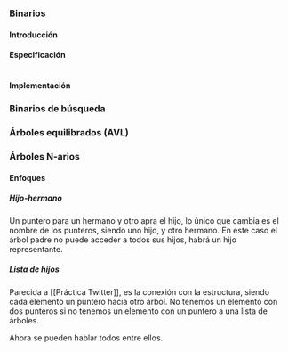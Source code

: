 ### Binarios
#### Introducción

#### Especificación

```

```
#### Implementación
### Binarios de búsqueda

### Árboles equilibrados (AVL)

### Árboles N-arios

#### Enfoques

##### Hijo-hermano
Un puntero para un hermano y otro apra el hijo, lo único que cambia es el nombre de los punteros, siendo uno hijo, y otro hermano. En este caso el árbol padre no puede acceder a todos sus hijos, habrá un hijo representante.

##### Lista de hijos
Parecida a [[Práctica Twitter]], es la conexión con la estructura, siendo cada elemento un puntero hacia otro árbol. No tenemos un elemento con dos punteros si no tenemos un elemento con un puntero a una lista de árboles.

Ahora se pueden hablar todos entre ellos.